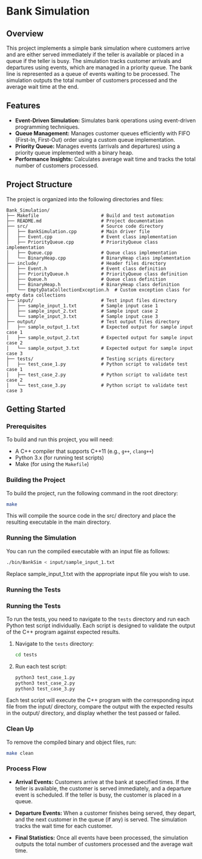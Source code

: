 # Bank Simulation

## Overview

This project implements a simple bank simulation where customers arrive and are either served immediately if the teller is available or placed in a queue if the teller is busy. The simulation tracks customer arrivals and departures using events, which are managed in a priority queue. The bank line is represented as a queue of events waiting to be processed. The simulation outputs the total number of customers processed and the average wait time at the end.

## Features

- **Event-Driven Simulation:** Simulates bank operations using event-driven programming techniques.
- **Queue Management:** Manages customer queues efficiently with FIFO (First-In, First-Out) order using a custom queue implementation.
- **Priority Queue:** Manages events (arrivals and departures) using a priority queue implemented with a binary heap.
- **Performance Insights:** Calculates average wait time and tracks the total number of customers processed.

## Project Structure

The project is organized into the following directories and files:

```plaintext
Bank_Simulation/
├── Makefile                       # Build and test automation
├── README.md                      # Project documentation
├── src/                           # Source code directory
│   ├── BankSimulation.cpp         # Main driver file
│   ├── Event.cpp                  # Event class implementation
│   ├── PriorityQueue.cpp          # PriorityQueue class implementation
│   ├── Queue.cpp                  # Queue class implementation
│   └── BinaryHeap.cpp             # BinaryHeap class implementation
├── include/                       # Header files directory
│   ├── Event.h                    # Event class definition
│   ├── PriorityQueue.h            # PriorityQueue class definition
│   ├── Queue.h                    # Queue class definition
│   ├── BinaryHeap.h               # BinaryHeap class definition
│   └── EmptyDataCollectionException.h  # Custom exception class for empty data collections
├── input/                         # Test input files directory
│   ├── sample_input_1.txt         # Sample input case 1
│   ├── sample_input_2.txt         # Sample input case 2
│   └── sample_input_3.txt         # Sample input case 3
├── output/                        # Test output files directory
│   ├── sample_output_1.txt        # Expected output for sample input case 1
│   ├── sample_output_2.txt        # Expected output for sample input case 2
│   └── sample_output_3.txt        # Expected output for sample input case 3
├── tests/                         # Testing scripts directory
│   ├── test_case_1.py             # Python script to validate test case 1
│   ├── test_case_2.py             # Python script to validate test case 2
│   └── test_case_3.py             # Python script to validate test case 3
```
## Getting Started

### Prerequisites

To build and run this project, you will need:

- A C++ compiler that supports C++11 (e.g., `g++`, `clang++`)
- Python 3.x (for running test scripts)
- Make (for using the `Makefile`)

### Building the Project

To build the project, run the following command in the root directory:

```sh
make
```
This will compile the source code in the src/ directory and place the resulting executable in the main directory.

### Running the Simulation 
You can run the compiled executable with an input file as follows:

```sh
./bin/BankSim < input/sample_input_1.txt
```
Replace sample_input_1.txt with the appropriate input file you wish to use.

### Running the Tests
### Running the Tests

To run the tests, you need to navigate to the `tests` directory and run each Python test script individually. Each script is designed to validate the output of the C++ program against expected results.

1. Navigate to the `tests` directory:

   ```sh
   cd tests
   ```
2. Run each test script:
    ```sh
    python3 test_case_1.py
    python3 test_case_2.py
    python3 test_case_3.py
    ```
Each test script will execute the C++ program with the corresponding input file from the input/ directory, compare the output with the expected results in the output/ directory, and display whether the test passed or failed.

### Clean Up 
To remove the compiled binary and object files, run:

```sh 
make clean
```

### Process Flow

- **Arrival Events:** Customers arrive at the bank at specified times. If the teller is available, the customer is served immediately, and a departure event is scheduled. If the teller is busy, the customer is placed in a queue.

- **Departure Events:** When a customer finishes being served, they depart, and the next customer in the queue (if any) is served. The simulation tracks the wait time for each customer.

- **Final Statistics:** Once all events have been processed, the simulation outputs the total number of customers processed and the average wait time.
